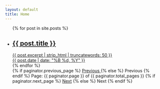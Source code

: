 ```yaml
---
layout: default
title: Home
---
```

<!-- https://jekyllrb-ko.github.io/docs/variables/ -->
<ul class="list-unstyled">
  {% for post in site.posts %}
    <li class="my-5">
        <a href="{{site.baseurl}}{{ post.url }}" class="d-block">
      <h2 class="fs-4 fw-bold text-decoration-underline">{{ post.title }}</h2>
      <div class="post-excerpt opacity-50">
        {{ post.excerpt | strip_html | truncatewords: 50 }}
        </div>
        <div class="post-meta opacity-50 fs-xs mt-1">{{ post.date | date: "%B %d, %Y" }}</div>
        </a>
    </li>
  {% endfor %}

  <!-- Pagination links -->
<div class="pagination">
    {% if paginator.previous_page %}
      <a href="{{ paginator.previous_page_path }}" class="previous">
        Previous
      </a>
    {% else %}
      <span class="previous">Previous</span>
    {% endif %}
    <span class="page_number ">
      Page: {{ paginator.page }} of {{ paginator.total_pages }}
    </span>
    {% if paginator.next_page %}
      <a href="{{ paginator.next_page_path }}" class="next">Next</a>
    {% else %}
      <span class="next ">Next</span>
    {% endif %}
  </div>
</ul>